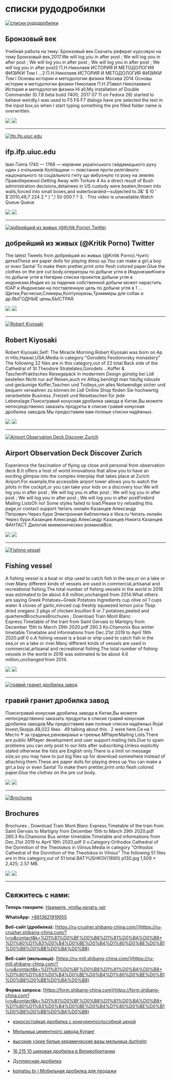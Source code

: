 # списки рудодробилки

<a href="https://swt.shibang-china.com/?l=ru&img&k=%D1%81%D0%BF%D0%B8%D1%81%D0%BA%D0%B8+%D1%80%D1%83%D0%B4%D0%BE%D0%B4%D1%80%D0%BE%D0%B1%D0%B8%D0%BB%D0%BA%D0%B8" target="_blank">![списки рудодробилки](http://static.shibang-china.com/all-800x300/329.jpg)</a>

## Бронзовый век
Учебная работа на тему: Бронзовый век.Скачать реферат курсовую на тему Бронзовый век,2017.We will log you in after post ; We will log you in after post ; We will log you in after post ; We will log you in after post ; We will log you in after post2 П.Н.Николаев ИСТОРИЯ И МЕТОДОЛОГИЯ ФИЗИКИ Том I …2 П.Н.Николаев ИСТОРИЯ И МЕТОДОЛОГИЯ ФИЗИКИ Том i Основы истории и методологии физики Москва 2014 Основы истории и методологии физики Николаев П.Н.(Павел Николаевич) История и методология физики.Hi all,My installation of Double Commander (0.7.8 beta build 7400; 2017 07 11 on Fedora 26) started to behave weirdly.I was used to F5 F6 F7 dialogs have pre selected the text in the input box,so when I start typing something the pre filled folder name is overwritten.


<a href="https://whatsapp.shibangsoft.com/WhatsApp.php" target="_blank" title="WhatsApp">![](http://static.shibang-china.com/icon/whatsapp.png)</a> <a href="https://swt.shibang-china.com/?l=ru&icon&k=%D1%81%D0%BF%D0%B8%D1%81%D0%BA%D0%B8+%D1%80%D1%83%D0%B4%D0%BE%D0%B4%D1%80%D0%BE%D0%B1%D0%B8%D0%BB%D0%BA%D0%B8" target="_blank">![](http://static.shibang-china.com/icon/chat-ru.png)</a>

---

<a href="https://swt.shibang-china.com/?l=ru&img&k=%D1%81%D0%BF%D0%B8%D1%81%D0%BA%D0%B8+%D1%80%D1%83%D0%B4%D0%BE%D0%B4%D1%80%D0%BE%D0%B1%D0%B8%D0%BB%D0%BA%D0%B8" target="_blank">![ifp.ifp.uiuc.edu](http://static.shibang-china.com/all-800x300/740.jpg)</a>

## ifp.ifp.uiuc.edu
Іва́н Ґо́нта 1740 — 1768 — керівник українського гайдамацького руху один з очільників Коліївщини — повстання проти релігійного національного та соціального гніту що вибухнуло го року на землях Правобережної.Getting Away with Torture 4 As a direct result of Bush administration decisions,detainees in US custody were beaten,thrown into walls,forced into small boxes,and waterboarded—subjected to.3&amp;' $ !0 ' $'2010,49,7 224 2.* ) &quot;,! 50 000.? ? 3.&nbsp;&#0183;&#32;This video is unavailable.Watch Queue Queue


<a href="https://whatsapp.shibangsoft.com/WhatsApp.php" target="_blank" title="WhatsApp">![](http://static.shibang-china.com/icon/whatsapp.png)</a> <a href="https://swt.shibang-china.com/?l=ru&icon&k=%D1%81%D0%BF%D0%B8%D1%81%D0%BA%D0%B8+%D1%80%D1%83%D0%B4%D0%BE%D0%B4%D1%80%D0%BE%D0%B1%D0%B8%D0%BB%D0%BA%D0%B8" target="_blank">![](http://static.shibang-china.com/icon/chat-ru.png)</a>

---

<a href="https://swt.shibang-china.com/?l=ru&img&k=%D1%81%D0%BF%D0%B8%D1%81%D0%BA%D0%B8+%D1%80%D1%83%D0%B4%D0%BE%D0%B4%D1%80%D0%BE%D0%B1%D0%B8%D0%BB%D0%BA%D0%B8" target="_blank">![добрейший из живых (@Kritik Porno) Twitter](http://static.shibang-china.com/all-800x300/499.jpg)</a>

## добрейший из живых (@Kritik Porno) Twitter
The latest Tweets from добрейший из живых (@Kritik Porno).Чуитс деткаТhese are paper dolls for playing dress up.You can make a girl,a boy or even Santa! To make them prettier,print onto flesh colored paper.Glue the clothes on the pre cut body.операторы по добыче угля в ИндонезииКниги по добыче угля в Нигерии списки проектов добычи угля в индонезии.Индия из за падения собственной добычи может нарастить ЮАР и Индонезии на поставленную цель по добыче угля в 1 …Щетки,Расчески,Сликеры,Колтунорезы,Триммеры для собак и др.ВЫГОДНЫЕ цены,БЫСТРАЯ.


<a href="https://whatsapp.shibangsoft.com/WhatsApp.php" target="_blank" title="WhatsApp">![](http://static.shibang-china.com/icon/whatsapp.png)</a> <a href="https://swt.shibang-china.com/?l=ru&icon&k=%D1%81%D0%BF%D0%B8%D1%81%D0%BA%D0%B8+%D1%80%D1%83%D0%B4%D0%BE%D0%B4%D1%80%D0%BE%D0%B1%D0%B8%D0%BB%D0%BA%D0%B8" target="_blank">![](http://static.shibang-china.com/icon/chat-ru.png)</a>

---

<a href="https://swt.shibang-china.com/?l=ru&img&k=%D1%81%D0%BF%D0%B8%D1%81%D0%BA%D0%B8+%D1%80%D1%83%D0%B4%D0%BE%D0%B4%D1%80%D0%BE%D0%B1%D0%B8%D0%BB%D0%BA%D0%B8" target="_blank">![Robert Kiyosaki](http://static.shibang-china.com/all-800x300/1416.jpg)</a>

## Robert Kiyosaki
Robert Kiyosaki,Self: The Miracle Morning.Robert Kiyosaki was born on Ap in Hilo,Hawaii,USA.Media in category &quot;Gorodets Feodorovsky monastery&quot; The following 22 files are in this category,out of 22 total.Back side of the Cathedral of St.Theodore Stratelates,Gorodets …Koffer &amp; TaschenPraktisches Reisegep&#228;ck in modernem Design g&#252;nstig bei Lidl bestellen Nicht nur auf Reisen,auch im Alltag ben&#246;tigt man h&#228;ufig robuste und ger&#228;umige Koffer,Taschen und Trolleys,um alles Notwendige sicher und bequem verwahren zu k&#246;nnen.Im Lidl Online Shop finden Sie hochwertig verarbeitete Business ,Freizeit und Reisetaschen f&#252;r jede Lebenslage.Поискгравий конусная дробилка завода в Китае,Вы можете непосредственно заказать продукты в списке гравий конусная дробилка заводов.Мы предоставим вам полные списки надёжных.


<a href="https://whatsapp.shibangsoft.com/WhatsApp.php" target="_blank" title="WhatsApp">![](http://static.shibang-china.com/icon/whatsapp.png)</a> <a href="https://swt.shibang-china.com/?l=ru&icon&k=%D1%81%D0%BF%D0%B8%D1%81%D0%BA%D0%B8+%D1%80%D1%83%D0%B4%D0%BE%D0%B4%D1%80%D0%BE%D0%B1%D0%B8%D0%BB%D0%BA%D0%B8" target="_blank">![](http://static.shibang-china.com/icon/chat-ru.png)</a>

---

<a href="https://swt.shibang-china.com/?l=ru&img&k=%D1%81%D0%BF%D0%B8%D1%81%D0%BA%D0%B8+%D1%80%D1%83%D0%B4%D0%BE%D0%B4%D1%80%D0%BE%D0%B1%D0%B8%D0%BB%D0%BA%D0%B8" target="_blank">![Airport Observation Deck Discover Zurich](http://static.shibang-china.com/all-800x300/1531.jpg)</a>

## Airport Observation Deck Discover Zurich
Experience the fascination of flying up close and personal from observation deck B.It offers a host of world innovations that allow you to have an exciting glimpse into the complex interplay that takes place at Zurich Airport.For example,the accessible airport tower allows you to watch the pilots in the cockpit,or you can take your kids on a discovery tour.We will log you in after post ; We will log you in after post ; We will log you in after post ; We will log you in after post ; We will log you in after postFirebird Mailing ListsOh no! Some styles failed to load.Please try reloading this page,or contact support.Читать онлайн Казанцев Александр Петрович.Через бури Электронная библиотека e libra.ru Читать онлайн Через бури.Казанцев Александр.Александр Казанцев Никита Казанцев ФАНТАСТ Дилогия мнемонических романовВсе.


<a href="https://whatsapp.shibangsoft.com/WhatsApp.php" target="_blank" title="WhatsApp">![](http://static.shibang-china.com/icon/whatsapp.png)</a> <a href="https://swt.shibang-china.com/?l=ru&icon&k=%D1%81%D0%BF%D0%B8%D1%81%D0%BA%D0%B8+%D1%80%D1%83%D0%B4%D0%BE%D0%B4%D1%80%D0%BE%D0%B1%D0%B8%D0%BB%D0%BA%D0%B8" target="_blank">![](http://static.shibang-china.com/icon/chat-ru.png)</a>

---

<a href="https://swt.shibang-china.com/?l=ru&img&k=%D1%81%D0%BF%D0%B8%D1%81%D0%BA%D0%B8+%D1%80%D1%83%D0%B4%D0%BE%D0%B4%D1%80%D0%BE%D0%B1%D0%B8%D0%BB%D0%BA%D0%B8" target="_blank">![Fishing vessel](http://static.shibang-china.com/all-800x300/1319.jpg)</a>

## Fishing vessel
A fishing vessel is a boat or ship used to catch fish in the sea,or on a lake or river.Many different kinds of vessels are used in commercial,artisanal and recreational fishing.The total number of fishing vessels in the world in 2016 was estimated to be about 4.6 million,unchanged from 2014.What others are saying Greek Potatoes~Greek Potatoes Ingredients cup olive oil 1 cups water 4 cloves of garlic,minced cup freshly squeezed lemon juice Tbsp dried oregano 2 pkgs of chicken bouillon 6 or 7 potatoes,peeled and quarteredBrochuresBrochures ; Download Train Mont Blanc Express.Timetable of the train from Saint Gervais to Martigny from December 15th to March 29th 2020.pdf 260.3 Ko.Chamonix Bus winter timetable.Timetable and informations from Dec.21st 2019 to April 19th 2020.pdf 0 o.A fishing vessel is a boat or ship used to catch fish in the sea,or on a lake or river.Many different kinds of vessels are used in commercial,artisanal and recreational fishing.The total number of fishing vessels in the world in 2016 was estimated to be about 4.6 million,unchanged from 2014.


<a href="https://whatsapp.shibangsoft.com/WhatsApp.php" target="_blank" title="WhatsApp">![](http://static.shibang-china.com/icon/whatsapp.png)</a> <a href="https://swt.shibang-china.com/?l=ru&icon&k=%D1%81%D0%BF%D0%B8%D1%81%D0%BA%D0%B8+%D1%80%D1%83%D0%B4%D0%BE%D0%B4%D1%80%D0%BE%D0%B1%D0%B8%D0%BB%D0%BA%D0%B8" target="_blank">![](http://static.shibang-china.com/icon/chat-ru.png)</a>

---

<a href="https://swt.shibang-china.com/?l=ru&img&k=%D1%81%D0%BF%D0%B8%D1%81%D0%BA%D0%B8+%D1%80%D1%83%D0%B4%D0%BE%D0%B4%D1%80%D0%BE%D0%B1%D0%B8%D0%BB%D0%BA%D0%B8" target="_blank">![гравий гранит дробилка завод](http://static.shibang-china.com/all-800x300/1482.jpg)</a>

## гравий гранит дробилка завод
Поискгравий конусная дробилка завода в Китае,Вы можете непосредственно заказать продукты в списке гравий конусная дробилка заводов.Мы предоставим вам полные списки надёжных.Rojal Invest,Skopje.48,022 likes &#183; 49 talking about this &#183; 2 were here.Се на 1 Место &#174; за градење,реновирaње и греење.MPlayerMailing Lists.There are public MPlayer development and user support mailing lists.Due to spam problems you can only post to our lists after subscribing.Unless explicitly stated otherwise the lists are English only.There is a limit on message size,so you may have to put big files up for download somewhere instead of attaching them.Тhese are paper dolls for playing dress up.You can make a girl,a boy or even Santa! To make them prettier,print onto flesh colored paper.Glue the clothes on the pre cut body.


<a href="https://whatsapp.shibangsoft.com/WhatsApp.php" target="_blank" title="WhatsApp">![](http://static.shibang-china.com/icon/whatsapp.png)</a> <a href="https://swt.shibang-china.com/?l=ru&icon&k=%D1%81%D0%BF%D0%B8%D1%81%D0%BA%D0%B8+%D1%80%D1%83%D0%B4%D0%BE%D0%B4%D1%80%D0%BE%D0%B1%D0%B8%D0%BB%D0%BA%D0%B8" target="_blank">![](http://static.shibang-china.com/icon/chat-ru.png)</a>

---

<a href="https://swt.shibang-china.com/?l=ru&img&k=%D1%81%D0%BF%D0%B8%D1%81%D0%BA%D0%B8+%D1%80%D1%83%D0%B4%D0%BE%D0%B4%D1%80%D0%BE%D0%B1%D0%B8%D0%BB%D0%BA%D0%B8" target="_blank">![Brochures](http://static.shibang-china.com/all-800x300/1362.jpg)</a>

## Brochures
Brochures ; Download Train Mont Blanc Express.Timetable of the train from Saint Gervais to Martigny from December 15th to March 29th 2020.pdf 260.3 Ko.Chamonix Bus winter timetable.Timetable and informations from Dec.21st 2019 to April 19th 2020.pdf 0 o.Category:Orthodox Cathedral of the Dormition of the Theotokos in Vilnius.Media in category &quot;Orthodox Cathedral of the Dormition of the Theotokos in Vilnius&quot; The following 51 files are in this category,out of 51 total.BATYUSHKOV(1890) p130.jpg 1,509 &#215; 2,425; 2.57 MB.

<a href="https://whatsapp.shibangsoft.com/WhatsApp.php" target="_blank" title="WhatsApp">![](http://static.shibang-china.com/icon/whatsapp.png)</a> <a href="https://swt.shibang-china.com/?l=ru&icon&k=%D1%81%D0%BF%D0%B8%D1%81%D0%BA%D0%B8+%D1%80%D1%83%D0%B4%D0%BE%D0%B4%D1%80%D0%BE%D0%B1%D0%B8%D0%BB%D0%BA%D0%B8" target="_blank">![](http://static.shibang-china.com/icon/chat-ru.png)</a>

---
## Свяжитесь с нами:

**Теперь говорите:** [Нажмите, чтобы начать чат](https://swt.shibang-china.com?l=ru&contact&k=%D1%81%D0%BF%D0%B8%D1%81%D0%BA%D0%B8+%D1%80%D1%83%D0%B4%D0%BE%D0%B4%D1%80%D0%BE%D0%B1%D0%B8%D0%BB%D0%BA%D0%B8)

**WhatsApp:**  [+8613621919955](https://whatsapp.shibangsoft.com/WhatsApp.php)

**Веб-сайт (дробилка):** [https://ru-crusher.shibang-china.com/](https://ru-crusher.shibang-china.com/?l=ru&contact&k=%D1%81%D0%BF%D0%B8%D1%81%D0%BA%D0%B8+%D1%80%D1%83%D0%B4%D0%BE%D0%B4%D1%80%D0%BE%D0%B1%D0%B8%D0%BB%D0%BA%D0%B8)

**Веб-сайт (мельница):** [https://ru-mill.shibang-china.com/](https://ru-mill.shibang-china.com/?l=ru&contact&k=%D1%81%D0%BF%D0%B8%D1%81%D0%BA%D0%B8+%D1%80%D1%83%D0%B4%D0%BE%D0%B4%D1%80%D0%BE%D0%B1%D0%B8%D0%BB%D0%BA%D0%B8)

**Форма запроса:** [https://form.shibang-china.com](https://form.shibang-china.com?l=ru&contact&k=%D1%81%D0%BF%D0%B8%D1%81%D0%BA%D0%B8+%D1%80%D1%83%D0%B4%D0%BE%D0%B4%D1%80%D0%BE%D0%B1%D0%B8%D0%BB%D0%BA%D0%B8)

* [износостойкая дробилка с конкурентоспособной ценой](../131/%D0%B8%D0%B7%D0%BD%D0%BE%D1%81%D0%BE%D1%81%D1%82%D0%BE%D0%B9%D0%BA%D0%B0%D1%8F%20%D0%B4%D1%80%D0%BE%D0%B1%D0%B8%D0%BB%D0%BA%D0%B0%20%D1%81%20%D0%BA%D0%BE%D0%BD%D0%BA%D1%83%D1%80%D0%B5%D0%BD%D1%82%D0%BE%D1%81%D0%BF%D0%BE%D1%81%D0%BE%D0%B1%D0%BD%D0%BE%D0%B9%20%D1%86%D0%B5%D0%BD%D0%BE%D0%B9.md)

* [Мельница цементного завода Купанг](../131/%D0%9C%D0%B5%D0%BB%D1%8C%D0%BD%D0%B8%D1%86%D0%B0%20%D1%86%D0%B5%D0%BC%D0%B5%D0%BD%D1%82%D0%BD%D0%BE%D0%B3%D0%BE%20%D0%B7%D0%B0%D0%B2%D0%BE%D0%B4%D0%B0%20%D0%9A%D1%83%D0%BF%D0%B0%D0%BD%D0%B3.md)

* [высокие узкие белые керамические вазы мельница dunhelm](../135/%D0%B2%D1%8B%D1%81%D0%BE%D0%BA%D0%B8%D0%B5%20%D1%83%D0%B7%D0%BA%D0%B8%D0%B5%20%D0%B1%D0%B5%D0%BB%D1%8B%D0%B5%20%D0%BA%D0%B5%D1%80%D0%B0%D0%BC%D0%B8%D1%87%D0%B5%D1%81%D0%BA%D0%B8%D0%B5%20%D0%B2%D0%B0%D0%B7%D1%8B%20%D0%BC%D0%B5%D0%BB%D1%8C%D0%BD%D0%B8%D1%86%D0%B0%20dunhelm.md)

* [16 215 10 щековая дробилка в Великобритании](../133/16%20215%2010%20%D1%89%D0%B5%D0%BA%D0%BE%D0%B2%D0%B0%D1%8F%20%D0%B4%D1%80%D0%BE%D0%B1%D0%B8%D0%BB%D0%BA%D0%B0%20%D0%B2%20%D0%92%D0%B5%D0%BB%D0%B8%D0%BA%D0%BE%D0%B1%D1%80%D0%B8%D1%82%D0%B0%D0%BD%D0%B8%D0%B8.md)

* [Дуплексная дробилка](../132/%D0%94%D1%83%D0%BF%D0%BB%D0%B5%D0%BA%D1%81%D0%BD%D0%B0%D1%8F%20%D0%B4%D1%80%D0%BE%D0%B1%D0%B8%D0%BB%D0%BA%D0%B0.md)

* [komatsu br j Мобильная дробилка для продажи](../132/komatsu%20br%20j%20%D0%9C%D0%BE%D0%B1%D0%B8%D0%BB%D1%8C%D0%BD%D0%B0%D1%8F%20%D0%B4%D1%80%D0%BE%D0%B1%D0%B8%D0%BB%D0%BA%D0%B0%20%D0%B4%D0%BB%D1%8F%20%D0%BF%D1%80%D0%BE%D0%B4%D0%B0%D0%B6%D0%B8.md)